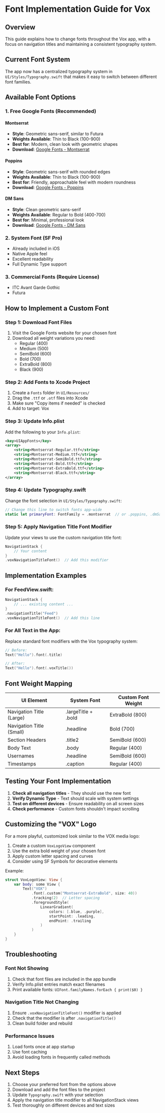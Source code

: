 # Font Implementation Guide for Vox

## Overview
This guide explains how to change fonts throughout the Vox app, with a focus on navigation titles and maintaining a consistent typography system.

## Current Font System

The app now has a centralized typography system in `UI/Styles/Typography.swift` that makes it easy to switch between different font families.

## Available Font Options

### 1. **Free Google Fonts** (Recommended)

#### Montserrat
- **Style**: Geometric sans-serif, similar to Futura
- **Weights Available**: Thin to Black (100-900)
- **Best for**: Modern, clean look with geometric shapes
- **Download**: [Google Fonts - Montserrat](https://fonts.google.com/specimen/Montserrat)

#### Poppins
- **Style**: Geometric sans-serif with rounded edges
- **Weights Available**: Thin to Black (100-900)
- **Best for**: Friendly, approachable feel with modern roundness
- **Download**: [Google Fonts - Poppins](https://fonts.google.com/specimen/Poppins)

#### DM Sans
- **Style**: Clean geometric sans-serif
- **Weights Available**: Regular to Bold (400-700)
- **Best for**: Minimal, professional look
- **Download**: [Google Fonts - DM Sans](https://fonts.google.com/specimen/DM+Sans)

### 2. **System Font (SF Pro)**
- Already included in iOS
- Native Apple feel
- Excellent readability
- Full Dynamic Type support

### 3. **Commercial Fonts** (Require License)
- ITC Avant Garde Gothic
- Futura

## How to Implement a Custom Font

### Step 1: Download Font Files

1. Visit the Google Fonts website for your chosen font
2. Download all weight variations you need:
   - Regular (400)
   - Medium (500)
   - SemiBold (600)
   - Bold (700)
   - ExtraBold (800)
   - Black (900)

### Step 2: Add Fonts to Xcode Project

1. Create a `Fonts` folder in `UI/Resources/`
2. Drag the `.ttf` or `.otf` files into Xcode
3. Make sure "Copy items if needed" is checked
4. Add to target: Vox

### Step 3: Update Info.plist

Add the following to your `Info.plist`:

```xml
<key>UIAppFonts</key>
<array>
    <string>Montserrat-Regular.ttf</string>
    <string>Montserrat-Medium.ttf</string>
    <string>Montserrat-SemiBold.ttf</string>
    <string>Montserrat-Bold.ttf</string>
    <string>Montserrat-ExtraBold.ttf</string>
    <string>Montserrat-Black.ttf</string>
</array>
```

### Step 4: Update Typography.swift

Change the font selection in `UI/Styles/Typography.swift`:

```swift
// Change this line to switch fonts app-wide
static let primaryFont: FontFamily = .montserrat  // or .poppins, .dmSans
```

### Step 5: Apply Navigation Title Font Modifier

Update your views to use the custom navigation title font:

```swift
NavigationStack {
    // Your content
}
.voxNavigationTitleFont()  // Add this modifier
```

## Implementation Examples

### For FeedView.swift:
```swift
NavigationStack {
    // ... existing content ...
}
.navigationTitle("Feed")
.voxNavigationTitleFont()  // Add this line
```

### For All Text in the App:
Replace standard font modifiers with the Vox typography system:

```swift
// Before:
Text("Hello").font(.title)

// After:
Text("Hello").font(.voxTitle())
```

## Font Weight Mapping

| UI Element | System Font | Custom Font Weight |
|------------|-------------|-------------------|
| Navigation Title (Large) | .largeTitle + .bold | ExtraBold (800) |
| Navigation Title (Small) | .headline | Bold (700) |
| Section Headers | .title2 | SemiBold (600) |
| Body Text | .body | Regular (400) |
| Usernames | .headline | SemiBold (600) |
| Timestamps | .caption | Regular (400) |

## Testing Your Font Implementation

1. **Check all navigation titles** - They should use the new font
2. **Verify Dynamic Type** - Text should scale with system settings
3. **Test on different devices** - Ensure readability on all screen sizes
4. **Check performance** - Custom fonts shouldn't impact scrolling

## Customizing the "VOX" Logo

For a more playful, customized look similar to the VOX media logo:

1. Create a custom `VoxLogoView` component
2. Use the extra bold weight of your chosen font
3. Apply custom letter spacing and curves
4. Consider using SF Symbols for decorative elements

Example:
```swift
struct VoxLogoView: View {
    var body: some View {
        Text("VOX")
            .font(.custom("Montserrat-ExtraBold", size: 40))
            .tracking(2)  // Letter spacing
            .foregroundStyle(
                LinearGradient(
                    colors: [.blue, .purple],
                    startPoint: .leading,
                    endPoint: .trailing
                )
            )
    }
}
```

## Troubleshooting

### Font Not Showing
1. Check that font files are included in the app bundle
2. Verify Info.plist entries match exact filenames
3. Print available fonts: `UIFont.familyNames.forEach { print($0) }`

### Navigation Title Not Changing
1. Ensure `.voxNavigationTitleFont()` modifier is applied
2. Check that the modifier is after `.navigationTitle()`
3. Clean build folder and rebuild

### Performance Issues
1. Load fonts once at app startup
2. Use font caching
3. Avoid loading fonts in frequently called methods

## Next Steps

1. Choose your preferred font from the options above
2. Download and add the font files to the project
3. Update `Typography.swift` with your selection
4. Apply the navigation title modifier to all NavigationStack views
5. Test thoroughly on different devices and text sizes 